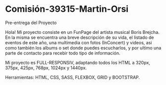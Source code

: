 # Comisión-39315-Martin-Orsi

Pre-entrega del Proyecto

Hola! Mi proyecto consiste en un FunPage del artista musical Boris Brejcha. En la misma se encuentra una breve descripción de su vida, el listado de eventos de este año, una multimedia con fotos (InConcert) y videos, asi como también los albums o set donde puedes escucharlos, y por ultimo una parte de contacto para recebir todo tipo de información.

Mi proyecto es FULL-RESPONSIV, adaptando todos los HTML a 320px, 375px, 425px, 768px, 1024px y 1440px.

Herramientas: HTML, CSS, SASS, FLEXBOX, GRID y BOOTSTRAP.